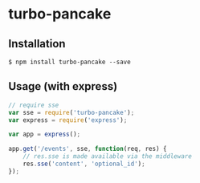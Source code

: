 turbo-pancake
========

Installation
--------

    $ npm install turbo-pancake --save


Usage (with express)
--------

```javascript
// require sse
var sse = require('turbo-pancake');
var express = require('express');

var app = express();

app.get('/events', sse, function(req, res) {
	// res.sse is made available via the middleware
	res.sse('content', 'optional_id');
});
```

  [1]: https://developer.mozilla.org/en-US/docs/Server-sent_events/Using_server-sent_events
